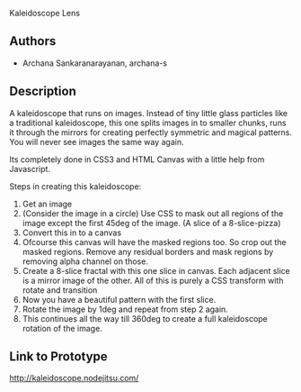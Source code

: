 Kaleidoscope Lens

## Authors
- Archana Sankaranarayanan, archana-s

## Description
A kaleidoscope that runs on images. Instead of tiny little glass particles like a traditional kaleidoscope, this one splits images in to smaller chunks, runs it through  the mirrors for creating perfectly symmetric and magical patterns. You will never see images the same way again. 

Its completely done in CSS3 and HTML Canvas with a little help from Javascript.

Steps in creating this kaleidoscope:

1. Get an image
2. (Consider the image in a circle) Use CSS to mask out all regions of the image except the first 45deg of the image. (A slice of a 8-slice-pizza)
3. Convert this in to a canvas 
4. Ofcourse this canvas will have the masked regions too. So crop out the masked regions. Remove any residual borders and mask regions by removing alpha channel on those. 
5. Create a 8-slice fractal with this one slice in canvas. Each adjacent slice is a mirror image of the other. All of this is purely a CSS transform with rotate and transition
6. Now you have a beautiful pattern with the first slice. 
7. Rotate the image by 1deg and repeat from step 2 again.
8. This continues all the way till 360deg to create a full kaleidoscope rotation of the image. 


## Link to Prototype
http://kaleidoscope.nodejitsu.com/
